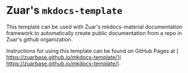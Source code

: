 # Zuar's `mkdocs-template`

This template can be used with Zuar's mkdocs-material documentation framework to
automatically create public documentation from a repo in Zuar's github
organization.

Instructions for using this template can be found on GitHub Pages at [
https://zuarbase.github.io/mkdocs-template/](
https://zuarbase.github.io/mkdocs-template/).
